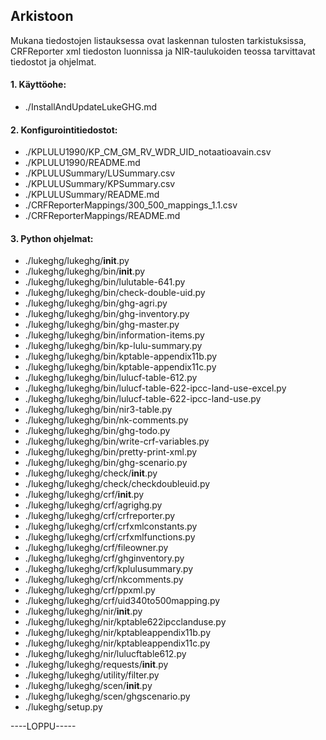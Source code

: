 ## Arkistoon ##

Mukana tiedostojen listauksessa ovat laskennan tulosten tarkistuksissa,
CRFReporter xml tiedoston luonnissa ja NIR-taulukoiden
teossa tarvittavat tiedostot ja ohjelmat.

#### 1. Käyttöohe:
+ ./InstallAndUpdateLukeGHG.md

#### 2. Konfigurointitiedostot:
+ ./KPLULU1990/KP_CM_GM_RV_WDR_UID_notaatioavain.csv
+ ./KPLULU1990/README.md
+ ./KPLULUSummary/LUSummary.csv
+ ./KPLULUSummary/KPSummary.csv
+ ./KPLULUSummary/README.md
+ ./CRFReporterMappings/300_500_mappings_1.1.csv
+ ./CRFReporterMappings/README.md

#### 3. Python ohjelmat:
+ ./lukeghg/lukeghg/__init__.py
+ ./lukeghg/lukeghg/bin/__init__.py
+ ./lukeghg/lukeghg/bin/lulutable-641.py
+ ./lukeghg/lukeghg/bin/check-double-uid.py
+ ./lukeghg/lukeghg/bin/ghg-agri.py
+ ./lukeghg/lukeghg/bin/ghg-inventory.py
+ ./lukeghg/lukeghg/bin/ghg-master.py
+ ./lukeghg/lukeghg/bin/information-items.py
+ ./lukeghg/lukeghg/bin/kp-lulu-summary.py
+ ./lukeghg/lukeghg/bin/kptable-appendix11b.py
+ ./lukeghg/lukeghg/bin/kptable-appendix11c.py
+ ./lukeghg/lukeghg/bin/lulucf-table-612.py
+ ./lukeghg/lukeghg/bin/lulucf-table-622-ipcc-land-use-excel.py
+ ./lukeghg/lukeghg/bin/lulucf-table-622-ipcc-land-use.py
+ ./lukeghg/lukeghg/bin/nir3-table.py
+ ./lukeghg/lukeghg/bin/nk-comments.py
+ ./lukeghg/lukeghg/bin/ghg-todo.py
+ ./lukeghg/lukeghg/bin/write-crf-variables.py
+ ./lukeghg/lukeghg/bin/pretty-print-xml.py
+ ./lukeghg/lukeghg/bin/ghg-scenario.py
+ ./lukeghg/lukeghg/check/__init__.py
+ ./lukeghg/lukeghg/check/checkdoubleuid.py
+ ./lukeghg/lukeghg/crf/__init__.py
+ ./lukeghg/lukeghg/crf/agrighg.py
+ ./lukeghg/lukeghg/crf/crfreporter.py
+ ./lukeghg/lukeghg/crf/crfxmlconstants.py
+ ./lukeghg/lukeghg/crf/crfxmlfunctions.py
+ ./lukeghg/lukeghg/crf/fileowner.py
+ ./lukeghg/lukeghg/crf/ghginventory.py
+ ./lukeghg/lukeghg/crf/kplulusummary.py
+ ./lukeghg/lukeghg/crf/nkcomments.py
+ ./lukeghg/lukeghg/crf/ppxml.py
+ ./lukeghg/lukeghg/crf/uid340to500mapping.py
+ ./lukeghg/lukeghg/nir/__init__.py
+ ./lukeghg/lukeghg/nir/kptable622ipcclanduse.py
+ ./lukeghg/lukeghg/nir/kptableappendix11b.py
+ ./lukeghg/lukeghg/nir/kptableappendix11c.py
+ ./lukeghg/lukeghg/nir/lulucftable612.py
+ ./lukeghg/lukeghg/requests/__init__.py
+ ./lukeghg/lukeghg/utility/filter.py
+ ./lukeghg/lukeghg/scen/__init__.py
+ ./lukeghg/lukeghg/scen/ghgscenario.py
+ ./lukeghg/setup.py

----LOPPU-----
